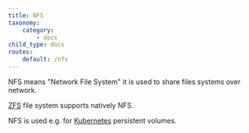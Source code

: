 ```yaml
---
title: NFS
taxonomy:
    category:
        - docs
child_type: docs
routes:
    default: /nfs
---
```


NFS means "Network File System" it is used to share files systems over network.

[ZFS](/zfs) file system supports natively NFS.

NFS is used e.g. for [Kubernetes](/kubernetes) persistent volumes.